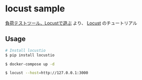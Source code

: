 # locust sample

[負荷テストツール、Locustで遊ぶ](https://kazuhira-r.hatenablog.com/entry/2019/01/11/225059) より、 [Locust](https://locust.io/) のチュートリアル

## Usage

```sh
# Install locustio
$ pip install locustio

$ docker-compose up -d

$ locust --host=http://127.0.0.1:3000
```
